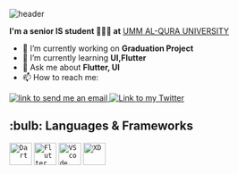 ![header](https://capsule-render.vercel.app/api?type=rounded&color=gradient&text=%20Hi%20👋,%20I'm%20Ruba%20Yahya&height=250&fontSize=60&textBg=false)


**I'm a senior IS student 👩🏻‍💻 at** <a href="https://uqu.edu.sa/en">UMM AL-QURA UNIVERSITY</a>

- 🔭 I’m currently working on **Graduation Project**
- 🌱 I’m currently learning **UI,Flutter**
- 💬 Ask me about **Flutter, UI**
- 📫 How to reach me: 

<a href="mailto:ruba.yahya01@gmail.com">
    <img alt="link to send me an email" src="https://img.shields.io/static/v1?label&message=ruba.yahya01@gmail.com&color=white&style=flat&logo=gmail" />
</a>

<a href="https://twitter.com/ruba_99_/">
    <img alt="Link to my Twitter" src="https://img.shields.io/twitter/follow/Ruba_?style=social&label=@ruba_99_">
</a>

<h2>:bulb: Languages & Frameworks</h2>
<code><img title="Dart" alt="Dart" width="40px" src="https://external-content.duckduckgo.com/iu/?u=https%3A%2F%2Fdart-code.gallerycdn.vsassets.io%2Fextensions%2Fdart-code%2Fdart-code%2F3.16.0%2F1604068722763%2FMicrosoft.VisualStudio.Services.Icons.Default&f=1&nofb=1" /></code>
<code><img title="Flutter" alt="Flutter" width="40px" src="https://external-content.duckduckgo.com/iu/?u=https%3A%2F%2Fcdn-images-1.medium.com%2Fmax%2F1200%2F1*5-aoK8IBmXve5whBQM90GA.png&f=1&nofb=1" /></code>
<code><img title="VScode" alt="VScode" width="40px" src="https://external-content.duckduckgo.com/iu/?u=https%3A%2F%2Fuser-images.githubusercontent.com%2F674621%2F71187801-14e60a80-2280-11ea-94c9-e56576f76baf.png&f=1&nofb=1" /></code>
<code><img title="XD" alt="XD" width="40px" src="https://external-content.duckduckgo.com/iu/?u=https%3A%2F%2Fi-loadzone.com%2Fwp-content%2Fuploads%2F2018%2F08%2F1000px-Adobe_XD_CC_icon.svg_.png&f=1&nofb=1" /></code>
</br></br>

